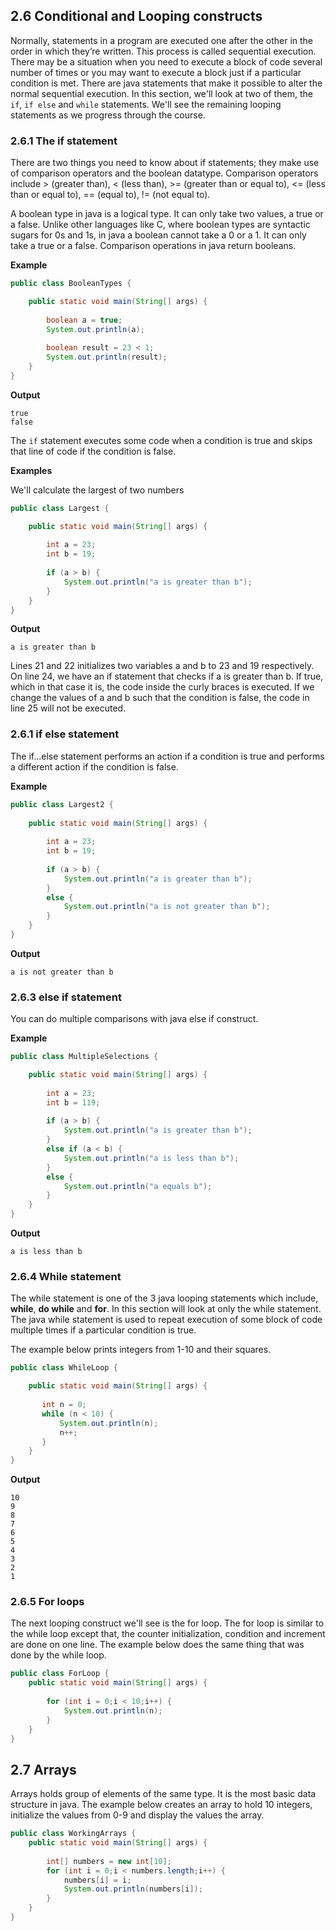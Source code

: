 ## 2.6 Conditional and Looping constructs

Normally, statements in a program are executed one after the other in the order in which they’re written. This process is 
called sequential execution. There may be a situation when you need to execute a block of code several number of times or you may
 want to execute a block just if a particular condition is met. There are java statements that make it possible to alter the normal
 sequential execution. In this section, we'll look at two of them, the `if`, `if else` and `while` statements. We'll see the remaining looping statements as we progress through the course.
 
### 2.6.1 The if statement
 
 There are two things you need to know about if statements; they make use of comparison operators and the boolean datatype.
 Comparison operators include > (greater than), < (less than), >= (greater than or equal to), <= (less than or equal to), == (equal to), != (not equal to).
 
 A boolean type in java is a logical type. It can only take two values, a true or a false. Unlike other languages like C, where boolean types are syntactic sugars for 0s and 1s, in java a boolean cannot take a 0 or a 1. It can only take a true or a false. Comparison operations in java return booleans. 
 
 **Example**
 
 ```java
 public class BooleanTypes {
 
     public static void main(String[] args) {
     
         boolean a = true;
         System.out.println(a);
         
         boolean result = 23 < 1;
         System.out.println(result);
     }
 }
 ```
 
 **Output**
 
 ```
 true
 false
 ```
 
 The `if` statement executes some code when a condition is true and skips that line of code if the condition is false.
 
 **Examples**
 
 We'll calculate the largest of two numbers
 
 ```java
 public class Largest {
 
     public static void main(String[] args) {
     
         int a = 23;
         int b = 19;
         
         if (a > b) {
             System.out.println("a is greater than b");
         }
     }
 }
 ```
 
 **Output**
 
`a is greater than b`

Lines 21 and 22 initializes two variables a and b to 23 and 19 respectively. On line 24, we have an if statement that checks if
a is greater than b. If true, which in that case it is, the code inside the curly braces is executed.
If we change the values of a and b such that the condition is false, the code in line 25 will not be executed.

### 2.6.1 if else statement

The if...else statement performs an action if a condition is true and performs a different action if the condition is false.

**Example**

```java
public class Largest2 {
 
    public static void main(String[] args) {
    
        int a = 23;
        int b = 19;
        
        if (a > b) {
            System.out.println("a is greater than b");
        }
        else {
            System.out.println("a is not greater than b");
        }
    }
}
```

**Output**

`a is not greater than b`

### 2.6.3 else if statement

You can do multiple comparisons with java else if construct.

**Example**

```java
public class MultipleSelections {

    public static void main(String[] args) {
    
        int a = 23;
        int b = 119;
        
        if (a > b) {
            System.out.println("a is greater than b");
        }
        else if (a < b) {
            System.out.println("a is less than b");
        }
        else {
            System.out.println("a equals b");
        }
    }
}
```

**Output**

`a is less than b`

### 2.6.4 While statement

The while statement is one of the 3 java looping statements which include, **while**, **do while** and **for**. In this section will look at only the while statement. The java while statement is used to repeat execution of some block of code multiple times if a particular condition is true.

The example below prints integers from 1-10 and their squares.

```java
public class WhileLoop {

    public static void main(String[] args) {
    
       int n = 0;
       while (n < 10) {
           System.out.println(n);
           n++;
       }
    }
}
```

**Output**
```
10
9
8
7
6
5
4
3
2
1
```

### 2.6.5 For loops
The next looping construct we'll see is the for loop. The for loop is similar to the while loop except that, the counter initialization, condition and increment are done on one line. The example below does the same thing that was done by the while loop.

```java
public class ForLoop {
    public static void main(String[] args) {
    
        for (int i = 0;i < 10;i++) {
            System.out.println(n);
        }
    }
}
```

## 2.7 Arrays
Arrays holds group of elements of the same type. It is the most basic data structure in java. The example below creates an array to hold 10 integers, initialize the values from 0-9 and display the values the array.

```java
public class WorkingArrays {
    public static void main(String[] args) {
    
        int[] numbers = new int[10];
        for (int i = 0;i < numbers.length;i++) {
            numbers[i] = i;
            System.out.println(numbers[i]);
        }
    }
}
```
